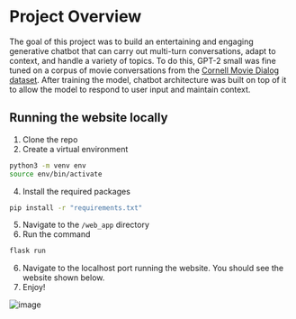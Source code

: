 # Project Overview

The goal of this project was to build an entertaining and engaging generative chatbot that can carry out multi-turn conversations, adapt to context, and handle a variety of topics. To do this, GPT-2 small was fine tuned on a corpus of movie conversations from the [Cornell Movie Dialog dataset](https://www.cs.cornell.edu/~cristian/Cornell_Movie-Dialogs_Corpus.html). After training the model, chatbot architecture was built on top of it to allow the model to respond to user input and maintain context.


## Running the website locally
1. Clone the repo
2. Create a virtual environment
  ```sh
  python3 -m venv env
  source env/bin/activate
  ```
4. Install the required packages
  ```sh
  pip install -r "requirements.txt"
  ```
5. Navigate to the `/web_app` directory
6. Run the command
  ```sh
  flask run
  ```
6. Navigate to the localhost port running the website. You should see the website shown below.
7. Enjoy!

![image](https://github.com/julietlawton/generative-chat-bot/assets/124414966/d76cc7ab-d9a5-4244-8e72-7e6854be247a)
